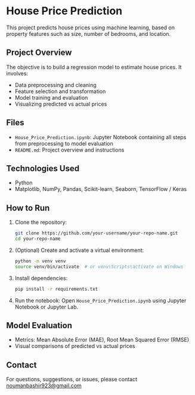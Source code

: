 # House Price Prediction

This project predicts house prices using machine learning, based on property features such as size, number of bedrooms, and location.

## Project Overview

The objective is to build a regression model to estimate house prices. It involves:

- Data preprocessing and cleaning
- Feature selection and transformation
- Model training and evaluation
- Visualizing predicted vs actual prices

## Files

- `House_Price_Prediction.ipynb`: Jupyter Notebook containing all steps from preprocessing to model evaluation
- `README.md`: Project overview and instructions

## Technologies Used

- Python
- Matplotlib, NumPy, Pandas, Scikit-learn, Seaborn, TensorFlow / Keras

## How to Run

1. Clone the repository:
   ```bash
   git clone https://github.com/your-username/your-repo-name.git
   cd your-repo-name
   ```

2. (Optional) Create and activate a virtual environment:
   ```bash
   python -m venv venv
   source venv/bin/activate  # or venv\Scripts\activate on Windows
   ```

3. Install dependencies:
   ```bash
   pip install -r requirements.txt
   ```

4. Run the notebook:
   Open `House_Price_Prediction.ipynb` using Jupyter Notebook or Jupyter Lab.

## Model Evaluation

- Metrics: Mean Absolute Error (MAE), Root Mean Squared Error (RMSE)
- Visual comparisons of predicted vs actual prices

## Contact

For questions, suggestions, or issues, please contact noumanbashir923@gmail.com
